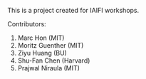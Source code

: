 This is a project created for IAIFI workshops. 

Contributors:
1. Marc Hon (MIT)
2. Moritz Guenther (MIT)
3. Ziyu Huang (BU)
4. Shu-Fan Chen (Harvard)
5. Prajwal Niraula (MIT)

